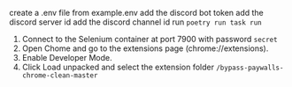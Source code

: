create a .env file from example.env
add the discord bot token
add the discord server id
add the discord channel id
run `poetry run task run`

1. Connect to the Selenium container at port 7900 with password `secret`
2. Open Chome and go to the extensions page (chrome://extensions).
3. Enable Developer Mode.
4. Click Load unpacked and select the extension folder `/bypass-paywalls-chrome-clean-master`
